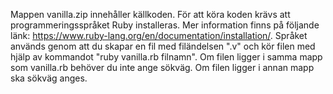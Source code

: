 Mappen vanilla.zip innehåller källkoden. För att köra koden krävs att programmeringsspråket Ruby installeras. Mer information finns på följande länk: https://www.ruby-lang.org/en/documentation/installation/.
Språket används genom att du skapar en fil med filändelsen ".v" och kör filen med hjälp av kommandot "ruby vanilla.rb filnamn". Om filen ligger i samma
mapp som vanilla.rb behöver du inte ange sökväg. Om filen ligger i annan mapp ska sökväg anges. 